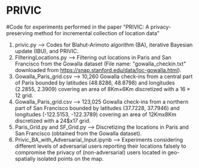 # PRIVIC
#Code for experiments performed in the paper "PRIVIC: A privacy-preserving method for incremental collection of location data"

1. privic.py --> Codes for Blahut-Arimoto algorithm (BA), iterative Bayesian update (IBU), and PRIVIC.
2. FIlteringLocations.py --> Filtering out locations in Paris and San Francisco from the Gowalla dataset (File name: "gowalla_checkin.txt" downloaded from https://snap.stanford.edu/data/loc-gowalla.html).
3. Gowalla_Paris_grid.csv --> 10,260 Gowalla check-ins from a central part of Paris bounded by latitudes (48.8286, 48.8798) and longitudes (2.2855, 2.3909) covering an area of 8Km×6Km discretized with a 16 × 12 grid.
4. Gowalla_Paris_grid.csv --> 123,025 Gowalla check-ins from a northern part of San Francisco bounded by latitudes (37.7228, 37.7946) and longitudes (-122.5153, -122.3789) covering an area of 12Kmx8Km discretized with a 24$x17 grid.
5. Paris_Grid.py and SF_Grid.py --> Discretizing the locations in Paris and San Francisco (obtained from the Gowalla dataset).
6. Privic_BA_with_Adversarial_Input.ipynb --> Experiments considering different levels of adversarial users reporting their locations falsely to compromise the privacy of (non-adversarial) users located in geo-spatially isolated points on the map.
